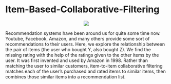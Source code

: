 # Item-Based-Collaborative-Filtering


<p align="center">
  <img src="https://github.com/Aerospacerr/Item-Based-Collaborative-Filtering-Item-Item-Filtering-/blob/ef9199b44caf8095727b1cc7d3f53e6691aa533f/recommenders_systems.png" />
</p>
Recommendation systems have been around us for quite some time now. Youtube, Facebook, Amazon, and many others provide some sort of recommendations to their users.  
Here, we explore the relationship between the pair of items (the user who bought Y, also bought Z). We find the missing rating with the help of the ratings given to the other items by the user.  
It was first invented and used by Amazon in 1998. Rather than matching the user to similar customers, item-to-item collaborative filtering matches each of the user’s purchased and rated items to similar items, then combines those similar items into a recommendation list.
